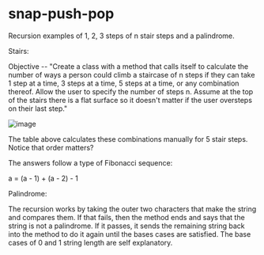 # snap-push-pop
Recursion examples of 1, 2, 3 steps of n stair steps and a palindrome.

Stairs:

Objective -- "Create a class with a method that calls itself to calculate the number of ways a person could climb a staircase of n steps if they can take 1 step at a time, 3 steps at a time, 5 steps at a time, or any combination thereof.    Allow the user to specify the number of steps n. Assume at the top of the stairs there is a flat surface so it doesn't matter if the user oversteps on their last step."

![image](https://user-images.githubusercontent.com/31526815/39289651-db608d36-48e1-11e8-962e-f94d3baa3d97.png)

The table above calculates these combinations manually for 5 stair steps.  Notice that order matters?  

The answers follow a type of Fibonacci sequence:

a = (a - 1) + (a - 2) - 1

Palindrome:

The recursion works by taking the outer two characters that make the string and compares them.  If that fails, then the method ends and says that the string is not a palindrome.  If it passes, it sends the remaining string back into the method to do it again until the bases cases are satisfied.  The base cases of 0 and 1 string length are self explanatory.
